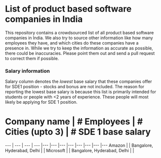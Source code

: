 # List of product based software companies in India

This repository contains a crowdsourced list of all product based software companies in India. We also try to source other information like how many employees they have, and which cities do these companies have a presence in. 
While we try to keep the information as accurate as possible, there could be inaccuracies. Please point them out and send a pull request to correct them if possible. 

### Salary information 
Salary column denotes the *_lowest_* base salary that these companies offer for SDE1 position - stocks and bonus are not included. The reason for reporting the lowest base salary is because this list is primarily intended for students or people with <2 years of experience. These people will most likely be applying for SDE 1 position. 

# Company name | # Employees | # Cities (upto 3) | # SDE 1 base salary 
--- | --- | --- | --- |--- |--- |--- |--- |--- |--- |--- |---
Amazon | | Bangalore, Hyderabad, Delhi | |
Microsoft | | Bangalore, Hyderabad, Delhi | |
